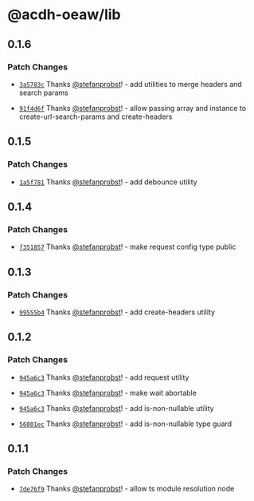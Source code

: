 # @acdh-oeaw/lib

## 0.1.6

### Patch Changes

- [`3a5783c`](https://github.com/acdh-oeaw/lib/commit/3a5783c1092ca0391bb025cade28f06a744bedee)
  Thanks [@stefanprobst](https://github.com/stefanprobst)! - add utilities to merge headers and
  search params

- [`91f4d6f`](https://github.com/acdh-oeaw/lib/commit/91f4d6f2b6d4c89ccc0e73415d1191b3c4296e94)
  Thanks [@stefanprobst](https://github.com/stefanprobst)! - allow passing array and instance to
  create-url-search-params and create-headers

## 0.1.5

### Patch Changes

- [`1a5f781`](https://github.com/acdh-oeaw/lib/commit/1a5f7810b307138ff68ca81951c5aaf462f37821)
  Thanks [@stefanprobst](https://github.com/stefanprobst)! - add debounce utility

## 0.1.4

### Patch Changes

- [`f351857`](https://github.com/acdh-oeaw/lib/commit/f351857d5526c14c8f71e739c271afc78e154fe8)
  Thanks [@stefanprobst](https://github.com/stefanprobst)! - make request config type public

## 0.1.3

### Patch Changes

- [`99555b4`](https://github.com/acdh-oeaw/lib/commit/99555b4d11770a17598b4d0ee3f876219c8735a3)
  Thanks [@stefanprobst](https://github.com/stefanprobst)! - add create-headers utility

## 0.1.2

### Patch Changes

- [`945a6c3`](https://github.com/acdh-oeaw/lib/commit/945a6c3411c67bd6685a0e140b472f0c05d1f5c5)
  Thanks [@stefanprobst](https://github.com/stefanprobst)! - add request utility

- [`945a6c3`](https://github.com/acdh-oeaw/lib/commit/945a6c3411c67bd6685a0e140b472f0c05d1f5c5)
  Thanks [@stefanprobst](https://github.com/stefanprobst)! - make wait abortable

- [`945a6c3`](https://github.com/acdh-oeaw/lib/commit/945a6c3411c67bd6685a0e140b472f0c05d1f5c5)
  Thanks [@stefanprobst](https://github.com/stefanprobst)! - add is-non-nullable utility

- [`56801ec`](https://github.com/acdh-oeaw/lib/commit/56801ec3632f95514efa794d29cab9c956925aaa)
  Thanks [@stefanprobst](https://github.com/stefanprobst)! - add is-non-nullable type guard

## 0.1.1

### Patch Changes

- [`7de76f9`](https://github.com/acdh-oeaw/lib/commit/7de76f9de2dd7b5065c0c719ab81a58c90b197d1)
  Thanks [@stefanprobst](https://github.com/stefanprobst)! - allow ts module resolution node
